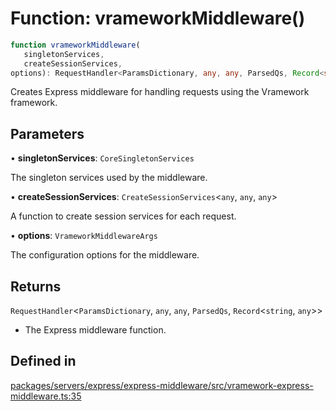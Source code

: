 # Function: vrameworkMiddleware()

```ts
function vrameworkMiddleware(
   singletonServices, 
   createSessionServices, 
options): RequestHandler<ParamsDictionary, any, any, ParsedQs, Record<string, any>>
```

Creates Express middleware for handling requests using the Vramework framework.

## Parameters

• **singletonServices**: `CoreSingletonServices`

The singleton services used by the middleware.

• **createSessionServices**: `CreateSessionServices`\<`any`, `any`, `any`\>

A function to create session services for each request.

• **options**: `VrameworkMiddlewareArgs`

The configuration options for the middleware.

## Returns

`RequestHandler`\<`ParamsDictionary`, `any`, `any`, `ParsedQs`, `Record`\<`string`, `any`\>\>

- The Express middleware function.

## Defined in

[packages/servers/express/express-middleware/src/vramework-express-middleware.ts:35](https://github.com/vramework/vramework/blob/725723db2d3435e2df2b809e6609ff26f8be368c/packages/servers/express/express-middleware/src/vramework-express-middleware.ts#L35)
